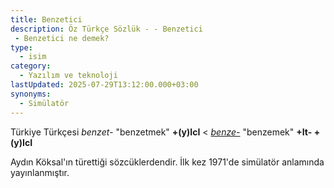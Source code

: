 ```yaml
---
title: Benzetici
description: Öz Türkçe Sözlük - - Benzetici 
 - Benzetici ne demek?
type:
  - isim
category:
  - Yazılım ve teknoloji
lastUpdated: 2025-07-29T13:12:00.000+03:00
synonyms:
  - Simülatör
---
```

Türkiye Türkçesi _benzet-_ "benzetmek" **+(y)IcI** < _[benze-](/sozluk/benzemek)_ "benzemek" **+It- +(y)IcI**

Aydın Köksal'ın türettiği sözcüklerdendir. İlk kez 1971'de simülatör anlamında yayınlanmıştır.
